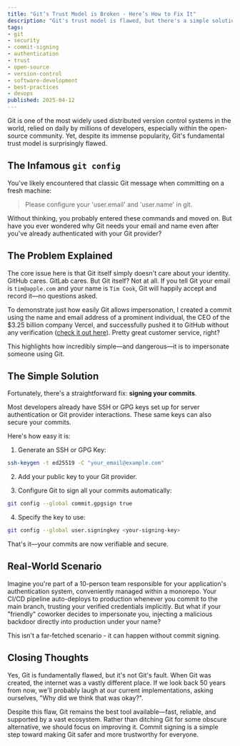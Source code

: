 ```yaml
---
title: "Git’s Trust Model is Broken - Here’s How to Fix It"
description: "Git's trust model is flawed, but there's a simple solution to secure your commits."
tags:
- git
- security
- commit-signing
- authentication
- trust
- open-source
- version-control
- software-development
- best-practices
- devops
published: 2025-04-12
---
```


Git is one of the most widely used distributed version control systems in the world, relied on daily by millions of developers, especially within the open-source community. Yet, despite its immense popularity, Git's fundamental trust model is surprisingly flawed.

## The Infamous `git config`

You've likely encountered that classic Git message when committing on a fresh machine:

> Please configure your 'user.email' and 'user.name' in git.

Without thinking, you probably entered these commands and moved on. But have you ever wondered why Git needs your email and name even after you've already authenticated with your Git provider?

## The Problem Explained

The core issue here is that Git itself simply doesn't care about your identity. GitHub cares. GitLab cares. But Git itself? Not at all. If you tell Git your email is `tim@apple.com` and your name is `Tim Cook`, Git will happily accept and record it—no questions asked.

To demonstrate just how easily Git allows impersonation, I created a commit using the name and email address of a prominent individual, the CEO of the $3.25 billion company Vercel, and successfully pushed it to GitHub without any verification ([check it out here](https://github.com/t128n/git-spoofing)). Pretty great customer service, right?

This highlights how incredibly simple—and dangerous—it is to impersonate someone using Git.

## The Simple Solution

Fortunately, there's a straightforward fix: **signing your commits**.

Most developers already have SSH or GPG keys set up for server authentication or Git provider interactions. These same keys can also secure your commits.

Here's how easy it is:

1. Generate an SSH or GPG Key:
```bash
ssh-keygen -t ed25519 -C "your_email@example.com"
```

2. Add your public key to your Git provider.

3. Configure Git to sign all your commits automatically:
```bash
git config --global commit.gpgsign true
```

4. Specify the key to use:
```bash
git config --global user.signingkey <your-signing-key>
```

That's it—your commits are now verifiable and secure.

## Real-World Scenario

Imagine you're part of a 10-person team responsible for your application's authentication system, conveniently managed within a monorepo. Your CI/CD pipeline auto-deploys to production whenever you commit to the main branch, trusting your verified credentials implicitly. But what if your "friendly" coworker decides to impersonate you, injecting a malicious backdoor directly into production under your name?

This isn't a far-fetched scenario - it can happen without commit signing.

## Closing Thoughts

Yes, Git is fundamentally flawed, but it's not Git's fault. When Git was created, the internet was a vastly different place. If we look back 50 years from now, we'll probably laugh at our current implementations, asking ourselves, "Why did we think that was okay?".

Despite this flaw, Git remains the best tool available—fast, reliable, and supported by a vast ecosystem. Rather than ditching Git for some obscure alternative, we should focus on improving it. Commit signing is a simple step toward making Git safer and more trustworthy for everyone.

